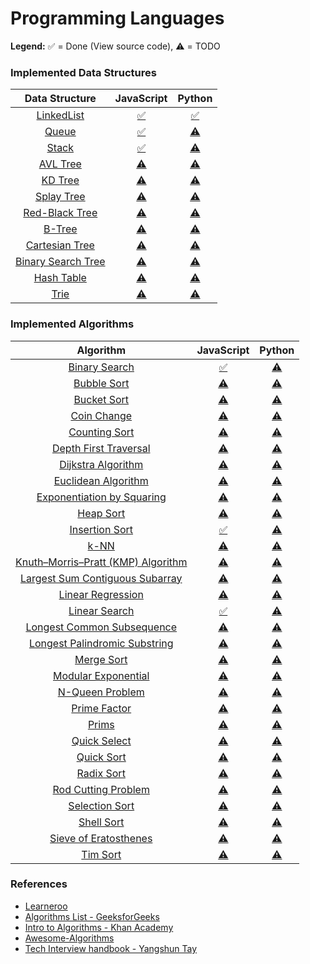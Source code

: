 # Programming Languages

**Legend:** ✅ = Done (View source code), ⚠️ = TODO

### Implemented Data Structures

| Data Structure | JavaScript | Python |
|:-------------:|:-------------:|:-------------:|
| [LinkedList]() | [✅](https://github.com/jeffminsungkim/ocean/blob/master/languages/javascript/datastructures/linked-list.js) | [✅](https://github.com/jeffminsungkim/ocean/blob/master/languages/python/datastructures/linkedlist.py) |
| [Queue]() | [✅](https://github.com/jeffminsungkim/ocean/blob/master/languages/javascript/datastructures/queue.js) | [⚠️]() |
| [Stack]() | [✅](https://github.com/jeffminsungkim/ocean/blob/master/languages/javascript/datastructures/stack.js) | [⚠️]() |
| [AVL Tree]() | [⚠️]() | [⚠️]() |
| [KD Tree]() | [⚠️]() | [⚠️]() |
| [Splay Tree]() | [⚠️]() | [⚠️]() |
| [Red-Black Tree]() | [⚠️]() | [⚠️]() |
| [B-Tree]() | [⚠️]() | [⚠️]() |
| [Cartesian Tree]() | [⚠️]() | [⚠️]() |
| [Binary Search Tree]() | [⚠️]() | [⚠️]() |
| [Hash Table]() | [⚠️]() | [⚠️]() |
| [Trie]() | [⚠️]() | [⚠️]() |

### Implemented Algorithms

| Algorithm | JavaScript | Python |
|:-------------:|:-------------:|:-------------:|
| [Binary Search](https://en.wikipedia.org/wiki/Binary_search_algorithm) | [✅](https://github.com/jeffminsungkim/ocean/blob/master/languages/javascript/algorithms/binarySearch.js) | [⚠️]() |
| [Bubble Sort](https://en.wikipedia.org/wiki/Bubble_sort) | [⚠️]() | [⚠️]() |
| [Bucket Sort](http://www.cdn.geeksforgeeks.org/bucket-sort-2/) | [⚠️]() | [⚠️]() |
| [Coin Change](http://www.algorithmist.com/index.php/Coin_Change) | [⚠️]() | [⚠️]() |
| [Counting Sort](http://www.geeksforgeeks.org/counting-sort/) | [⚠️]() | [⚠️]() |
| [Depth First Traversal](http://www.geeksforgeeks.org/depth-first-traversal-for-a-graph/) | [⚠️]() | [⚠️]() |
| [Dijkstra Algorithm](https://en.wikipedia.org/wiki/Dijkstra's_algorithm) | [⚠️]() | [⚠️]() |
| [Euclidean Algorithm](https://en.wikipedia.org/wiki/Euclidean_algorithm) | [⚠️]() | [⚠️]() |
| [Exponentiation by Squaring](https://en.wikipedia.org/wiki/Exponentiation_by_squaring) | [⚠️]() | [⚠️]() |
| [Heap Sort](https://en.wikipedia.org/wiki/Heapsort) | [⚠️]() | [⚠️]() |
| [Insertion Sort](https://en.wikipedia.org/wiki/Insertion_sort) | [✅](https://github.com/jeffminsungkim/ocean/blob/master/languages/javascript/algorithms/insertionSort.js) | [⚠️]() |
| [k-NN](https://en.wikipedia.org/wiki/K-nearest_neighbors_algorithm) | [⚠️]() | [⚠️]() |
| [Knuth–Morris–Pratt (KMP) Algorithm](https://en.wikipedia.org/wiki/Knuth%E2%80%93Morris%E2%80%93Pratt_algorithm) | [⚠️]() | [⚠️]() |
| [Largest Sum Contiguous Subarray](http://www.geeksforgeeks.org/largest-sum-contiguous-subarray/) | [⚠️]() | [⚠️]() |
| [Linear Regression](https://en.wikipedia.org/wiki/Linear_regression) | [⚠️]() | [⚠️]() |
| [Linear Search](https://en.wikipedia.org/wiki/Linear_search) | [✅](https://github.com/jeffminsungkim/ocean/blob/master/languages/javascript/algorithms/linearSearch.js) | [⚠️]() |
| [Longest Common Subsequence](http://www.geeksforgeeks.org/longest-common-subsequence/) | [⚠️]() | [⚠️]() |
| [Longest Palindromic Substring](http://www.geeksforgeeks.org/longest-palindrome-substring-set-1/) | [⚠️]() | [⚠️]() |
| [Merge Sort](https://www.khanacademy.org/computing/computer-science/algorithms/merge-sort/a/overview-of-merge-sort) | [⚠️]() | [⚠️]() |
| [Modular Exponential](http://www.geeksforgeeks.org/modular-exponentiation-power-in-modular-arithmetic/) | [⚠️]() | [⚠️]() |
| [N-Queen Problem](https://en.wikipedia.org/wiki/Eight_queens_puzzle) | [⚠️]() | [⚠️]() |
| [Prime Factor](https://en.wikipedia.org/wiki/Prime_factor) | [⚠️]() | [⚠️]() |
| [Prims](https://en.wikipedia.org/wiki/Prim%27s_algorithm) | [⚠️]() | [⚠️]() |
| [Quick Select](https://en.wikipedia.org/wiki/Quickselect) | [⚠️]() | [⚠️]() |
| [Quick Sort](https://en.wikipedia.org/wiki/Quicksort) | [⚠️]() | [⚠️]() |
| [Radix Sort](http://www.geeksforgeeks.org/radix-sort/) | [⚠️]() | [⚠️]() |
| [Rod Cutting Problem](http://www.geeksforgeeks.org/dynamic-programming-set-13-cutting-a-rod/) | [⚠️]() | [⚠️]() |
| [Selection Sort](http://www.geeksforgeeks.org/selection-sort/) | [⚠️]() | [⚠️]() |
| [Shell Sort](https://en.wikipedia.org/wiki/Shellsort) | [⚠️]() | [⚠️]() |
| [Sieve of Eratosthenes](https://en.wikipedia.org/wiki/Sieve_of_Eratosthenes) | [⚠️]() | [⚠️]() |
| [Tim Sort](http://www.geeksforgeeks.org/timsort/) | [⚠️]() | [⚠️]() |

### References

+ [Learneroo](https://www.learneroo.com/subjects/8)
+ [Algorithms List - GeeksforGeeks](http://www.geeksforgeeks.org/fundamentals-of-algorithms/)
+ [Intro to Algorithms - Khan Academy](https://www.khanacademy.org/computing/computer-science/algorithms)
+ [Awesome-Algorithms](https://github.com/tayllan/awesome-algorithms)
+ [Tech Interview handbook - Yangshun Tay](https://github.com/yangshun/tech-interview-handbook/blob/master/algorithms/README.md)
